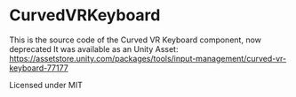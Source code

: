 # CurvedVRKeyboard

This is the source code of the Curved VR Keyboard component, now deprecated 
It was available as an Unity Asset: https://assetstore.unity.com/packages/tools/input-management/curved-vr-keyboard-77177 

Licensed under MIT
